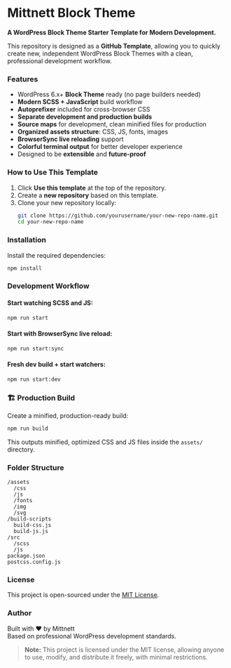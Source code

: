 # Mittnett Block Theme

**A WordPress Block Theme Starter Template for Modern Development.**

This repository is designed as a **GitHub Template**, allowing you to quickly create new, independent WordPress Block Themes with a clean, professional development workflow.

### Features

- WordPress 6.x+ **Block Theme** ready (no page builders needed)
- **Modern SCSS + JavaScript** build workflow
- **Autoprefixer** included for cross-browser CSS
- **Separate development and production builds**
- **Source maps** for development, clean minified files for production
- **Organized assets structure**: CSS, JS, fonts, images
- **BrowserSync live reloading** support
- **Colorful terminal output** for better developer experience
- Designed to be **extensible** and **future-proof**

### How to Use This Template

1. Click **Use this template** at the top of the repository.
2. Create a **new repository** based on this template.
3. Clone your new repository locally:
   ```bash
   git clone https://github.com/yourusername/your-new-repo-name.git
   cd your-new-repo-name
   ```

### Installation

Install the required dependencies:

```bash
npm install
```

### Development Workflow

#### Start watching SCSS and JS:

```bash
npm run start
```

#### Start with BrowserSync live reload:

```bash
npm run start:sync
```

#### Fresh dev build + start watchers:

```bash
npm run start:dev
```

### 🏗 Production Build

Create a minified, production-ready build:

```bash
npm run build
```

This outputs minified, optimized CSS and JS files inside the `assets/` directory.

### Folder Structure

```text
/assets
  /css
  /js
  /fonts
  /img
  /svg
/build-scripts
  build-css.js
  build-js.js
/src
  /scss
  /js
package.json
postcss.config.js
```

### License

This project is open-sourced under the [MIT License](LICENSE).

### Author

Built with ❤️ by Mittnett  
Based on professional WordPress development standards.

> **Note:** This project is licensed under the MIT license, allowing anyone to use, modify, and distribute it freely, with minimal restrictions.
